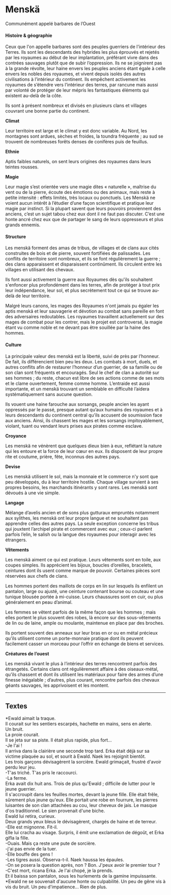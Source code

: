 # Menskä

Communément appelé barbares de l’Ouest

#### Histoire & géographie

Ceux que l'on appelle barbares sont des peuples guerriers de l'intérieur des Terres. Ils sont les descendants des hybrides les plus éprouvés et rejetés par les royaumes au début de leur implantation, préférant vivre dans des contrées sauvages plutôt que de subir l’oppression. Ils ne se joignirent pas à la grande révolte, leur haine envers les peuples anciens étant égale à celle envers les nobles des royaumes, et vivent depuis isolés des autres civilisations à l’intérieur du continent. Ils empêchent activement les royaumes de s’étendre vers l’intérieur des terres, par rancune mais aussi par volonté de protéger de leur mépris les fantastiques éléments qui existent au-delà de la côte.

Ils sont à présent nombreux et divisés en plusieurs clans et villages couvrant une bonne partie du continent.

**Climat**

Leur territoire est large et le climat y est donc variable. Au Nord, les montagnes sont ardues, sèches et froides, la toundra fréquente ; au sud se trouvent de nombreuses forêts denses de conifères puis de feuillus.

**Ethnie**

Aptis faibles naturels, on sent leurs origines des royaumes dans leurs teintes rousses.

**Magie**

Leur magie s’est orientée vers une magie dites « naturelle », maîtrise du vent ou de la pierre, écoute des émotions ou des animaux, mais reste à petite intensité : effets limités, très locaux ou ponctuels. Les Menskä ne voient aucun intérêt à l’étudier d’une façon scientifique et pratique leur magie par instinct. Si la plupart savent que leurs pouvoirs proviennent des anciens, c’est un sujet tabou chez eux dont il ne faut pas discuter. C’est une honte ancré chez eux que de partager le sang de leurs oppresseurs et plus grands ennemis.

#### Structure

Les menskä forment des amas de tribus, de villages et de clans aux cités construites de bois et de pierre, souvent fortifiées de palissades. Les conflits de territoire sont nombreux, et ils se font régulièrement la guerre ; des clans apparaissent et disparaissent continûment. Ils circulent entre les villages en utilisant des chevaux.

Ils font aussi activement la guerre aux Royaumes dès qu'ils souhaitent s'enfoncer plus profondément dans les terres, afin de protéger à tout prix leur indépendance, leur sol, et plus secrètement tout ce qui se trouve au-delà de leur territoire.

Malgré leurs canons, les mages des Royaumes n'ont jamais pu égaler les aptis menskä et leur sauvagerie et dévotion au combat sans pareille en font des adversaires redoutables. Les royaumes travaillent actuellement sur des mages de combat pour les contrer, mais le projet est controversé, la magie étant vu comme noble et ne devant pas être souillée par la haine des hommes.

#### Culture

La principale valeur des menskä est la liberté, suivi de près par l’honneur. De fait, ils différencient bien peu les deux. Les combats à mort, duels, et autres conflits afin de restaurer l’honneur d’un guerrier, de sa famille ou de son clan sont fréquents et encouragés. Seul le chef de clan a autorité sur ses hommes ; du reste, chacun est libre de ses actions comme de ses mots et le clame ouvertement, femme comme homme. L’entraide est aussi importante, et un menskä trouvant un semblable en difficulté l’aidera systématiquement sans aucune question.

Ils vouent une haine farouche aux sorsangs, peuple ancien les ayant oppressés par le passé, presque autant qu’aux humains des royaumes et à leurs descendants du continent central qu’ils accusent de soumission face aux anciens. Ainsi, ils chassent les mages et les sorsangs impitoyablement, violant, tuant ou vendant leurs prises aux pirates comme esclave.

**Croyance**

Les menskä ne vénèrent que quelques dieux bien à eux, reflétant la nature qui les entoure et la force de leur cœur en eux. Ils disposent de leur propre rite et coutume, prière, fête, inconnus des autres pays.

**Devise**

Les menskä utilisent le sol, mais la monnaie et le commerce n'y sont que peu développés, du à leur territoire hostile. Chaque village survient à ses propres besoins, les marchands itinérants y sont rares. Les menskä sont dévoués à une vie simple.

**Langage**

Mélange d’avelis ancien et de sons plus gutturaux empruntés notamment aux sylithes, les menskä ont leur propre langue et ne souhaitent pas apprendre celles des autres pays. La seule exception concerne les tribus qui jouxtent l’archipel pirate et commercent avec eux ; ceux-ci parlent parfois l’elin, le salish ou la langue des royaumes pour interagir avec les étrangers.

**Vêtements**

Les menskä aiment ce qui est pratique. Leurs vêtements sont en toile, aux coupes simples. Ils apprécient les bijoux, boucles d’oreilles, bracelets, ceintures dont ils usent comme marque de pouvoir. Certaines pièces sont réservées aux chefs de clans.

Les hommes portent des maillots de corps en lin sur lesquels ils enfilent un pantalon, large ou ajusté, une ceinture contenant bourse ou couteau et une tunique blousée portée à mi-cuisse. Leurs chaussures sont en cuir, ou plus généralement en peau d’animal.

Les femmes se vêtent parfois de la même façon que les hommes ; mais elles portent le plus souvent des robes, là encore sur des sous-vêtements de lin ou de laine, ample ou moulante, maintenue en place par des broches.

Ils portent souvent des anneaux sur leur bras en or ou en métal précieux qu’ils utilisent comme un porte-monnaie pratique dont ils peuvent facilement casser un morceau pour l’offrir en échange de biens et services.

**Créatures de l’ouest**

Les menskä vivant le plus à l’intérieur des terres rencontrent parfois des étrangetés. Certains clans ont régulièrement affaire à des oiseaux-métal, qu’ils chassent et dont ils utilisent les matériaux pour faire des armes d’une finesse inégalable ; d’autres, plus courant, rencontre parfois des chevaux géants sauvages, les apprivoisent et les montent.

***

## Textes

\*Ewald aimait la traque.\
Il courait sur les sentiers escarpés, hachette en mains, sens en alerte.\
Un bruit.\
La proie courait.\
Il se jeta sur sa piste. Il était plus rapide, plus fort...\
-Je l'ai !\
Il arriva dans la clairière une seconde trop tard. Erka était déjà sur sa victime plaquée au sol, et sourit à Ewald. Naek les rejoignit bientôt.\
Les trois garçons dévisagèrent la sorcière. Ewald grimaçait, frustré d'avoir perdu leur jeu.\
-T'as triché. T'as pris le raccourci.\
-La ferme.\
Erka avait dix huit ans. Trois de plus qu'Ewald ; difficile de lutter pour le jeune guerrier.\
Il s'accroupit dans les feuilles mortes, devant la jeune fille. Elle était frêle, sûrement plus jeune qu'eux. Elle portait une robe en fourrure, les pierres luisantes de son clan attachées au cou, leur cheveux de jais. Le masque d'os traditionnel. Le sien provenait d'une biche.\
Ewald lui retira, curieux.\
Deux grands yeux bleus le dévisagèrent, chargés de haine et de terreur.\
-Elle est mignonne. Fit-il.\
Elle lui cracha au visage. Surpris, il émit une exclamation de dégoût, et Erka gifla la fille.\
-Ouais. Mais ça reste une pute de sorcière.\
-j'ai pas envie de la tuer.\
-Elle bouffe des gens !\
-Les tigres aussi. Observa-t-il. Naek haussa les épaules.\
-On se posera la question après, non ? Bon. J'peux avoir le premier tour ?\
-C'est mort, ricana Erka. Je l'ai chopé, je la prends.\
Et il baissa son pantalon, sous les hurlements de la gamine impuissante.\
\*Ewald ne se souvenait d'aucune honte ou culpabilité. Un peu de gêne vis à vis du bruit. Un peu d'impatience... Rien de plus.
